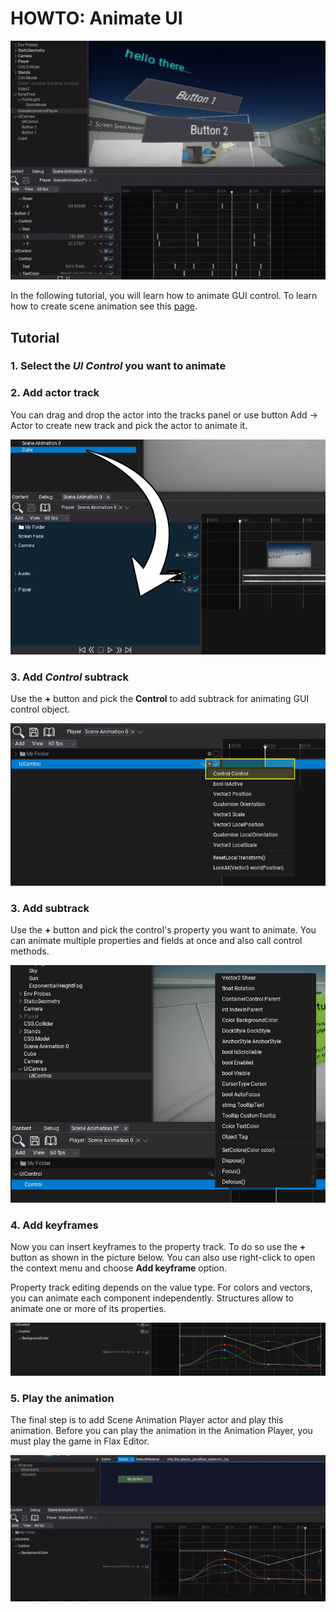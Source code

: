 # HOWTO: Animate UI

![UI Animations](media/scene-anims-ui.gif)

In the following tutorial, you will learn how to animate GUI control. To learn how to create scene animation see this [page](../scene-animation.md).

## Tutorial

### 1. Select the *UI Control* you want to animate

### 2. Add actor track

You can drag and drop the actor into the tracks panel or use button Add -> Actor to create new track and pick the actor to animate it.

![Add actor track](media/add-actor-track-drag.png)

### 3. Add *Control* subtrack

Use the **+** button and pick the **Control** to add subtrack for animating GUI control object.

![Add control subtrack](media/add-control-track.png)

### 3. Add subtrack

Use the **+** button and pick the control's property you want to animate. You can animate multiple properties and fields at once and also call control methods.

![Add rotation subtrack](media/control-animate-properties.png)

### 4. Add keyframes

Now you can insert keyframes to the property track. To do so use the **+** button as shown in the picture below. You can also use right-click to open the context menu and choose **Add keyframe** option.

Property track editing depends on the value type. For colors and vectors, you can animate each component independently. Structures allow to animate one or more of its properties.

![Add rotation keyframes](media/add-control-keyframes.png)

### 5. Play the animation

The final step is to add Scene Animation Player actor and play this animation. Before you can play the animation in the Animation Player, you must play the game in Flax Editor.

![Animated Object](media/ui-animation-color.gif)
